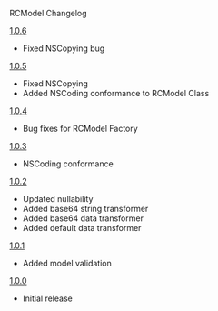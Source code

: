 RCModel Changelog

[1.0.6](https://github.com/RebelCreators/RCModel/tree/release-1.0.6)
 
 * Fixed NSCopying bug


[1.0.5](https://github.com/RebelCreators/RCModel/tree/release-1.0.5)
 
 * Fixed NSCopying
 * Added NSCoding conformance to RCModel Class


[1.0.4](https://github.com/RebelCreators/RCModel/tree/release-1.0.4)
 
 * Bug fixes for RCModel Factory
 
 
[1.0.3](https://github.com/RebelCreators/RCModel/tree/release-1.0.3)
 
 * NSCoding conformance


[1.0.2](https://github.com/RebelCreators/RCModel/tree/release-1.0.2)
 * Updated nullability
 * Added base64 string transformer
 * Added base64 data transformer
 * Added default data transformer
 

[1.0.1](https://github.com/RebelCreators/RCModel/tree/release-1.0.1)
 * Added model validation
 

[1.0.0](https://github.com/RebelCreators/RCModel/tree/release-1.0.0)
 * Initial release 
